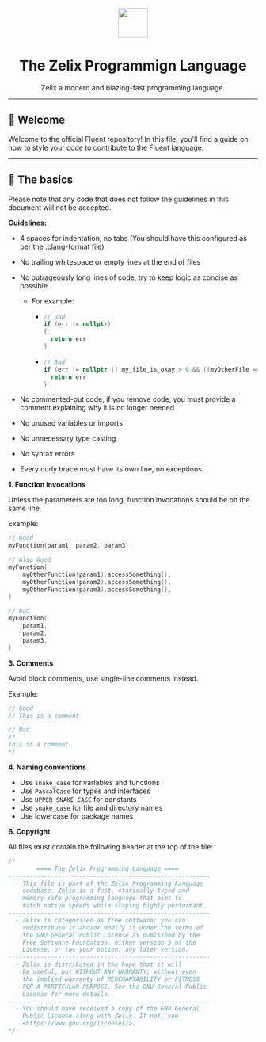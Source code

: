<div align="center">
    <img src="https://assets.zelixlang.dev/logo.png" height="60" width="60">
    <h1>The Zelix Programmign Language</h1>
    Zelix a modern and blazing-fast programming language.
</div>

---

## 👋 Welcome

Welcome to the official Fluent repository! In this file, you'll find a guide on how to style your code
to contribute to the Fluent language.

---

## 📝 The basics

Please note that any code that does not follow the guidelines in this document will not be accepted.

**Guidelines:**

- 4 spaces for indentation, no tabs (You should have this configured as per the .clang-format file)
- No trailing whitespace or empty lines at the end of files
- No outrageously long lines of code, try to keep logic as concise as possible
  - For example:
    - ```c++
      // Bad
      if (err != nullptr)
      { 
        return err
      }
        ```
      
    - ```c++
      // Bad
	  if (err != nullptr || my_file_is_okay > 0 && ((myOtherFile == "okay" || myOtherFile == "not okay") || fetchSomeResource() == "13.5")) {
        return err
	  }
        ```
      
- No commented-out code, if you remove code, you must provide a comment explaining why it is no longer needed
- No unused variables or imports
- No unnecessary type casting
- No syntax errors
- Every curly brace must have its own line, no exceptions.

**1. Function invocations**

Unless the parameters are too long, function invocations should be on the same line.

Example:

```go
// Good
myFunction(param1, param2, param3)

// Also Good
myFunction(
    myOtherFunction(param1).accessSomething(),
	myOtherFunction(param2).accessSomething(),
    myOtherFunction(param3).accessSomething(),
)

// Bad
myFunction(
    param1,
    param2,
    param3,
)
```

**3. Comments**

Avoid block comments, use single-line comments instead.

Example:

```go
// Good
// This is a comment

// Bad
/*
This is a comment
*/
```

**4. Naming conventions**

- Use `snake_case` for variables and functions
- Use `PascalCase` for types and interfaces
- Use `UPPER_SNAKE_CASE` for constants
- Use `snake_case` for file and directory names
- Use lowercase for package names

**6. Copyright**

All files must contain the following header at the top of the file:

```go
/*
        ==== The Zelix Programming Language ====
---------------------------------------------------------
  - This file is part of the Zelix Programming Language
    codebase. Zelix is a fast, statically-typed and
    memory-safe programming language that aims to
    match native speeds while staying highly performant.
---------------------------------------------------------
  - Zelix is categorized as free software; you can
    redistribute it and/or modify it under the terms of
    the GNU General Public License as published by the
    Free Software Foundation, either version 3 of the
    License, or (at your option) any later version.
---------------------------------------------------------
  - Zelix is distributed in the hope that it will
    be useful, but WITHOUT ANY WARRANTY; without even
    the implied warranty of MERCHANTABILITY or FITNESS
    FOR A PARTICULAR PURPOSE. See the GNU General Public
    License for more details.
---------------------------------------------------------
  - You should have received a copy of the GNU General
    Public License along with Zelix. If not, see
    <https://www.gnu.org/licenses/>.
*/
```